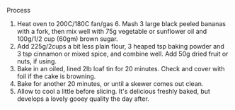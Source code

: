 Process
1. Heat oven to 200C/180C fan/gas 6. Mash 3 large black peeled bananas with a fork, then mix well with 75g vegetable or sunflower oil and 100g/1/2 cup (60gm) brown sugar.
2. Add 225g/2cups a bit less plain flour, 3 heaped tsp baking powder and 3 tsp cinnamon or mixed spice, and combine well. Add 50g dried fruit or nuts, if using.
3. Bake in an oiled, lined 2lb loaf tin for 20 minutes. Check and cover with foil if the cake is browning.
4. Bake for another 20 minutes, or until a skewer comes out clean.
5. Allow to cool a little before slicing. It's delicious freshly baked, but develops a lovely gooey quality the day after.